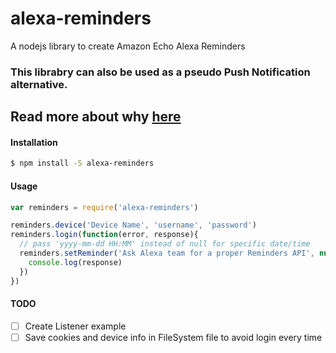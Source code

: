 # alexa-reminders
A nodejs library to create Amazon Echo Alexa Reminders

### This librabry can also be used as a pseudo Push Notification alternative.
## Read more about why [here](http://theappslab.com/2017/12/08/alexa-push-notifications-via-reminders/)

#### Installation
```sh
$ npm install -S alexa-reminders
```

#### Usage
```javascript
var reminders = require('alexa-reminders')

reminders.device('Device Name', 'username', 'password')
reminders.login(function(error, response){
  // pass 'yyyy-mm-dd HH:MM' instead of null for specific date/time
  reminders.setReminder('Ask Alexa team for a proper Reminders API', null, function(error, response){
    console.log(response)
  })
})
```
#### TODO
- [ ] Create Listener example
- [ ] Save cookies and device info in FileSystem file to avoid login every time
